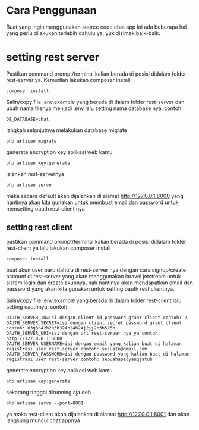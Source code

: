 # Cara Penggunaan
Buat yang ingin menggunakan source code chat app ini ada beberapa hal yang perlu dilakukan terlebih dahulu ya, yuk disimak baik-baik.

# setting rest server

Pastikan command prompt/terminal kalian berada di posisi didalam folder rest-server ya. Kemudian lakukan composer install:

    composer install

Salin/copy file .env.example yang berada di dalam folder rest-server dan ubah nama filenya menjadi .env lalu setting nama database nya, contoh:

    DB_DATABASE=chat

langkah selanjutnya melakukan database migrate

    php artisan migrate
generate encryption key aplikasi web kamu

    php artisan key:generate

jalankan rest-servernya

    php artisan serve
maka secara default akan dijalankan di alamat http://127.0.0.1:8000 yang nantinya akan kita gunakan untuk membuat email dan password untuk mensetting oauth rest client nya

## setting rest client

pastikan command prompt/terminal kalian berada di posisi didalam folder rest-client ya lalu lakukan composer install

    composer install
buat akun user baru dahulu di rest-server nya dengan cara signup/create account di rest-server yang akan menggunakan laravel jetstream untuk sistem login dan create akunnya, nah nantinya akan mendapatkan email dan password yang akan kita gunakan untuk setting oauth rest clientnya.

Salin/copy file .env.example yang berada di dalam folder rest-client lalu setting oauthnya, contoh:

    OAUTH_SERVER_ID=isi dengan client id password grant client contoh: 2
    OAUTH_SERVER_SECRET=isi dengan client secret password grant client contoh: 63g3h42h2h3h324h24h24j2jj2h3h5k5b
    OAUTH_SERVER_URI=isi dengan url rest-server nya ya contoh: http://127.0.0.1:8000
    OAUTH_SERVER_USERNAME=isi dengan email yang kalian buat di halaman registrasi user rest-server contoh: sesuatu@gmail.com
    OAUTH_SERVER_PASSWORD=isi dengan password yang kalian buat di halaman registrasi user rest-server contoh: sebuahapelyangjatuh
generate encryption key aplikasi web kamu

    php artisan key:generate
sekarang tinggal dirunning aja deh

    php artisan serve --port=8001
ya maka rest-client akan dijalankan di alamat http://127.0.0.1:8001 dan akan langsung muncul chat appnya